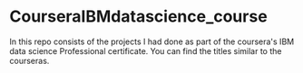# CourseraIBMdatascience_course
In this repo consists of the projects I had done as part of the coursera's IBM data science Professional certificate. You can find the titles similar to the courseras. 
